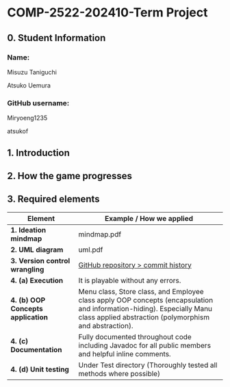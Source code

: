 # COMP-2522-202410-Term Project

## 0. Student Information

### Name:
Misuzu Taniguchi

Atsuko Uemura

### GitHub username:
Miryoeng1235

atsukof

## 1. Introduction

## 2. How the game progresses
## 3. Required elements
| **Element**                         | **Example / How we applied**                                                                                                                                                     |
|-------------------------------------|----------------------------------------------------------------------------------------------------------------------------------------------------------------------------------|
| **1. Ideation mindmap**             | mindmap.pdf                                                                                                                                                                      |
| **2. UML diagram**                  | uml.pdf                                                                                                                                                                          |
| **3. Version control wrangling**    | [GitHub repository > commit history](https://github.com/Miryeong1235/COMP-2522-202410-Term-Project-Oishii-Ramen/commits/main/)                                                   |
| **4. (a) Execution**                | It is playable without any errors.                                                                                                                                               |
| **4. (b) OOP Concepts application** | Menu class, Store class, and Employee class apply OOP concepts (encapsulation and information-hiding). Especially Manu class applied abstraction (polymorphism and abstraction). |
| **4. (c) Documentation**            | Fully documented throughout code including Javadoc for all public members and helpful inline comments.                                                                           |
| **4. (d) Unit testing**             | Under Test directory (Thoroughly tested all methods where possible)                                                                                                              |

